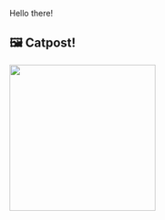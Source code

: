 Hello there!



## 🖼️ Catpost!

<sub>
    <img src="https://cdn2.thecatapi.com/images/cjt.jpg" height="256">
</sub>

